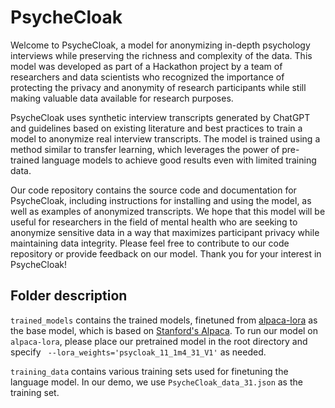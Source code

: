 # PsycheCloak
Welcome to PsycheCloak, a model for anonymizing in-depth psychology interviews while preserving the richness and complexity of the data. This model was developed as part of a Hackathon project by a team of researchers and data scientists who recognized the importance of protecting the privacy and anonymity of research participants while still making valuable data available for research purposes.

PsycheCloak uses synthetic interview transcripts generated by ChatGPT and guidelines based on existing literature and best practices to train a model to anonymize real interview transcripts. The model is trained using a method similar to transfer learning, which leverages the power of pre-trained language models to achieve good results even with limited training data.

Our code repository contains the source code and documentation for PsycheCloak, including instructions for installing and using the model, as well as examples of anonymized transcripts. We hope that this model will be useful for researchers in the field of mental health who are seeking to anonymize sensitive data in a way that maximizes participant privacy while maintaining data integrity.
Please feel free to contribute to our code repository or provide feedback on our model. Thank you for your interest in PsycheCloak!


## Folder description

`trained_models` contains the trained models, finetuned from [alpaca-lora][1] as the base model, which is based on [Stanford's Alpaca][2]. To run our model on `alpaca-lora`, please place our pretrained model in the root directory and specify ` --lora_weights='psycloak_11_1m4_31_V1'` as needed.

`training_data` contains various training sets used for finetuning the language model. In our demo, we use `PsycheCloak_data_31.json` as the training set.

[1]: <https://github.com/tloen/alpaca-lora> "Alpaca-Lora"
[2]: <https://crfm.stanford.edu/2023/03/13/alpaca.html> "Stanford Alpaca"

